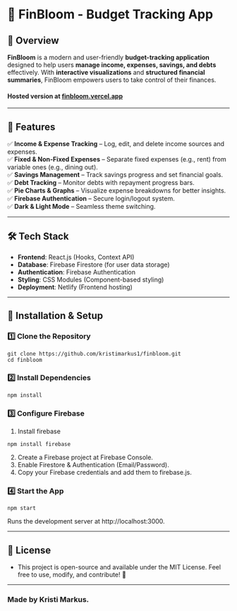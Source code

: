 # 🌿 FinBloom - Budget Tracking App

## 📌 Overview
**FinBloom** is a modern and user-friendly **budget-tracking application** designed to help users **manage income, expenses, savings, and debts** effectively. With **interactive visualizations** and **structured financial summaries**, FinBloom empowers users to take control of their finances.

#### Hosted version at [finbloom.vercel.app](https://finbloom.vercel.app/)
---

## 🎯 Features
✅ **Income & Expense Tracking** – Log, edit, and delete income sources and expenses.  
✅ **Fixed & Non-Fixed Expenses** – Separate fixed expenses (e.g., rent) from variable ones (e.g., dining out).  
✅ **Savings Management** – Track savings progress and set financial goals.  
✅ **Debt Tracking** – Monitor debts with repayment progress bars.  
✅ **Pie Charts & Graphs** – Visualize expense breakdowns for better insights.  
✅ **Firebase Authentication** – Secure login/logout system.  
✅ **Dark & Light Mode** – Seamless theme switching.  

---

## 🛠️ Tech Stack
- **Frontend**: React.js (Hooks, Context API)
- **Database**: Firebase Firestore (for user data storage)
- **Authentication**: Firebase Authentication
- **Styling**: CSS Modules (Component-based styling)
- **Deployment**: Netlify (Frontend hosting)

---

## 🚀 Installation & Setup
### 1️⃣ Clone the Repository
```
git clone https://github.com/kristimarkus1/finbloom.git
cd finbloom
```

### 2️⃣ Install Dependencies
```
npm install
```

### 3️⃣ Configure Firebase
1. Install firebase
```
npm install firebase
```

2. Create a Firebase project at Firebase Console.
3. Enable Firestore & Authentication (Email/Password).
4. Copy your Firebase credentials and add them to firebase.js.

### 4️⃣ Start the App
```
npm start
```

Runs the development server at http://localhost:3000.

---

## 📝 License
- This project is open-source and available under the MIT License. Feel free to use, modify, and contribute! 🌱

---

### Made by Kristi Markus.